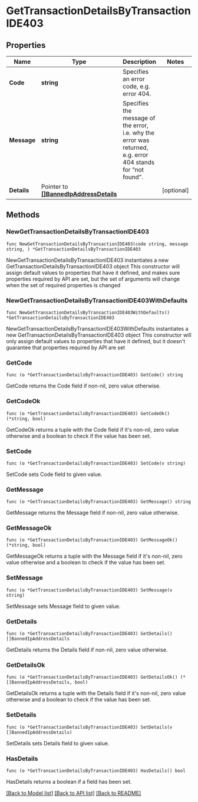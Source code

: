 # GetTransactionDetailsByTransactionIDE403

## Properties

Name | Type | Description | Notes
------------ | ------------- | ------------- | -------------
**Code** | **string** | Specifies an error code, e.g. error 404. | 
**Message** | **string** | Specifies the message of the error, i.e. why the error was returned, e.g. error 404 stands for “not found”. | 
**Details** | Pointer to [**[]BannedIpAddressDetails**](BannedIpAddressDetails.md) |  | [optional] 

## Methods

### NewGetTransactionDetailsByTransactionIDE403

`func NewGetTransactionDetailsByTransactionIDE403(code string, message string, ) *GetTransactionDetailsByTransactionIDE403`

NewGetTransactionDetailsByTransactionIDE403 instantiates a new GetTransactionDetailsByTransactionIDE403 object
This constructor will assign default values to properties that have it defined,
and makes sure properties required by API are set, but the set of arguments
will change when the set of required properties is changed

### NewGetTransactionDetailsByTransactionIDE403WithDefaults

`func NewGetTransactionDetailsByTransactionIDE403WithDefaults() *GetTransactionDetailsByTransactionIDE403`

NewGetTransactionDetailsByTransactionIDE403WithDefaults instantiates a new GetTransactionDetailsByTransactionIDE403 object
This constructor will only assign default values to properties that have it defined,
but it doesn't guarantee that properties required by API are set

### GetCode

`func (o *GetTransactionDetailsByTransactionIDE403) GetCode() string`

GetCode returns the Code field if non-nil, zero value otherwise.

### GetCodeOk

`func (o *GetTransactionDetailsByTransactionIDE403) GetCodeOk() (*string, bool)`

GetCodeOk returns a tuple with the Code field if it's non-nil, zero value otherwise
and a boolean to check if the value has been set.

### SetCode

`func (o *GetTransactionDetailsByTransactionIDE403) SetCode(v string)`

SetCode sets Code field to given value.


### GetMessage

`func (o *GetTransactionDetailsByTransactionIDE403) GetMessage() string`

GetMessage returns the Message field if non-nil, zero value otherwise.

### GetMessageOk

`func (o *GetTransactionDetailsByTransactionIDE403) GetMessageOk() (*string, bool)`

GetMessageOk returns a tuple with the Message field if it's non-nil, zero value otherwise
and a boolean to check if the value has been set.

### SetMessage

`func (o *GetTransactionDetailsByTransactionIDE403) SetMessage(v string)`

SetMessage sets Message field to given value.


### GetDetails

`func (o *GetTransactionDetailsByTransactionIDE403) GetDetails() []BannedIpAddressDetails`

GetDetails returns the Details field if non-nil, zero value otherwise.

### GetDetailsOk

`func (o *GetTransactionDetailsByTransactionIDE403) GetDetailsOk() (*[]BannedIpAddressDetails, bool)`

GetDetailsOk returns a tuple with the Details field if it's non-nil, zero value otherwise
and a boolean to check if the value has been set.

### SetDetails

`func (o *GetTransactionDetailsByTransactionIDE403) SetDetails(v []BannedIpAddressDetails)`

SetDetails sets Details field to given value.

### HasDetails

`func (o *GetTransactionDetailsByTransactionIDE403) HasDetails() bool`

HasDetails returns a boolean if a field has been set.


[[Back to Model list]](../README.md#documentation-for-models) [[Back to API list]](../README.md#documentation-for-api-endpoints) [[Back to README]](../README.md)



